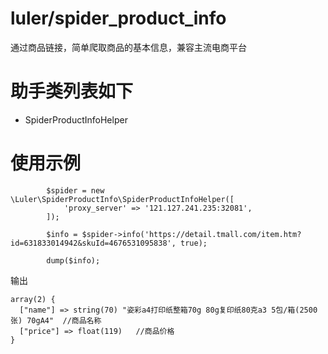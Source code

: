 # luler/spider_product_info

通过商品链接，简单爬取商品的基本信息，兼容主流电商平台

# 助手类列表如下

- SpiderProductInfoHelper

# 使用示例

```injectablephp
        $spider = new \Luler\SpiderProductInfo\SpiderProductInfoHelper([
            'proxy_server' => '121.127.241.235:32081',
        ]);

        $info = $spider->info('https://detail.tmall.com/item.htm?id=631833014942&skuId=4676531095838', true);
        
        dump($info);
```

输出

```injectablephp
array(2) {
  ["name"] => string(70) "姿彩a4打印纸整箱70g 80g复印纸80克a3 5包/箱(2500张) 70gA4"  //商品名称
  ["price"] => float(119)   //商品价格
}
```

